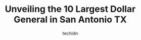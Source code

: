 ---
layout: ampstory
image: https://i0.wp.com/www.depkes.org/wp-content/uploads/2023/06/dollar-general-0-in-san-antonio-tx-1685965737.jpeg?resize=640,853
author: techidn
featured: false
description: Discover the impressive array of Dollar General options in San Antonio TX, where you can find 10 of the largest Dollar General establishments in the area. From renowned classics to hidden ge
title: Unveiling the 10 Largest Dollar General in San Antonio TX
cover:
   title: Unveiling the 10 Largest Dollar General in San Antonio TX
   subtitle: Rickpate
   background: https://www.depkes.org/wp-content/uploads/2023/06/dollar-general-0-in-san-antonio-tx-1685965737.jpeg

pages: 
 - layout: thirds
   top: <h1>#1 Dollar General</h1>
   bottom: "<p>Their Tastee Choice shrimp is the best shrimp Ive had in a long time--- by far the best in San Antonio-- for a little over $5.If you go to the one on Babcock & buy a 6-p</p>"
   background: https://images.unsplash.com/photo-1567360425618-1594206637d2?ixlib=rb-4.0.3&ixid=MnwxMjA3fDB8MHxwaG90by1wYWdlfHx8fGVufDB8fHx8&auto=format&fit=crop&w=640&h=853&q=80
   backgroundblur: true
 - layout: thirds
   top: <h1>#2 Dollar General</h1>
   bottom: "<p>4738 Eisenhauer Rd, San Antonio, TX 78218, United States</p>"
   background: https://images.unsplash.com/photo-1488554378835-f7acf46e6c98?ixlib=rb-4.0.3&ixid=MnwxMjA3fDB8MHxwaG90by1wYWdlfHx8fGVufDB8fHx8&auto=format&fit=crop&w=640&h=853&q=80
   cta:
      link: https://www.depkes.org/blog/unveiling-the-10-largest-dollar-general-in-san-antonio-tx/
      text: Unveiling the 10 Largest Dollar General in San Antonio TX
 - layout: thirds
   top: <h1>#3 Dollar General</h1>
   bottom: "<p>2701 S Presa St, San Antonio, TX 78210, United States</p>"
   background: https://images.unsplash.com/photo-1615749413727-825b59a857b5?ixlib=rb-4.0.3&ixid=MnwxMjA3fDB8MHxwaG90by1wYWdlfHx8fGVufDB8fHx8&auto=format&fit=crop&w=640&h=853&q=80
   cta:
      link: https://www.depkes.org/blog/unveiling-the-10-largest-dollar-general-in-san-antonio-tx/
      text: Unveiling the 10 Largest Dollar General in San Antonio TX
 - layout: thirds
   top: <h1>#4 Dollar General</h1>
   bottom: "<p>6102 US Hwy 87 E, San Antonio, TX 78222, United States</p>"
   background: https://images.unsplash.com/photo-1564951434112-64d74cc2a2d7?ixlib=rb-4.0.3&ixid=MnwxMjA3fDB8MHxwaG90by1wYWdlfHx8fGVufDB8fHx8&auto=format&fit=crop&w=640&h=853&q=80
   cta:
      link: https://www.depkes.org/blog/unveiling-the-10-largest-dollar-general-in-san-antonio-tx/
      text: Unveiling the 10 Largest Dollar General in San Antonio TX
 - layout: thirds
   top: <h1>#5 Dollar General</h1>
   bottom: "<p>4507 Blanco Rd, San Antonio, TX 78212, United States</p>"
   background: https://images.unsplash.com/photo-1609083590460-7b8cc0ca65f8?ixlib=rb-4.0.3&ixid=MnwxMjA3fDB8MHxwaG90by1wYWdlfHx8fGVufDB8fHx8&auto=format&fit=crop&w=640&h=853&q=80
   cta:
      link: https://www.depkes.org/blog/unveiling-the-10-largest-dollar-general-in-san-antonio-tx/
      text: Unveiling the 10 Largest Dollar General in San Antonio TX
 - layout: thirds
   top: <h1>#6 Dollar General</h1>
   bottom: "<p>3350 SW Military Dr, San Antonio, TX 78211, United States</p>"
   background: https://images.unsplash.com/photo-1591393223703-56fe1347ac62?ixlib=rb-4.0.3&ixid=MnwxMjA3fDB8MHxwaG90by1wYWdlfHx8fGVufDB8fHx8&auto=format&fit=crop&w=640&h=853&q=80
   cta:
      link: https://www.depkes.org/blog/unveiling-the-10-largest-dollar-general-in-san-antonio-tx/
      text: Unveiling the 10 Largest Dollar General in San Antonio TX
 - layout: thirds
   top: <h1>#7 Dollar General</h1>
   bottom: "<p>811 Pleasanton Rd, San Antonio, TX 78214, United States</p>"
   background: https://images.unsplash.com/photo-1614648718611-0635f29016cb?ixlib=rb-4.0.3&ixid=MnwxMjA3fDB8MHxwaG90by1wYWdlfHx8fGVufDB8fHx8&auto=format&fit=crop&w=640&h=853&q=80
   cta:
      link: https://www.depkes.org/blog/unveiling-the-10-largest-dollar-general-in-san-antonio-tx/
      text: Unveiling the 10 Largest Dollar General in San Antonio TX
 - layout: thirds
   middle: Continue reading...
   background: https://images.unsplash.com/photo-1567095761054-7a02e69e5c43?ixlib=rb-4.0.3&ixid=MnwxMjA3fDB8MHxwaG90by1wYWdlfHx8fGVufDB8fHx8&auto=format&fit=crop&w=640&h=853&q=80
   cta:
      link: https://www.depkes.org/blog/unveiling-the-10-largest-dollar-general-in-san-antonio-tx/
      text: Unveiling the 10 Largest Dollar General in San Antonio TX
      
---